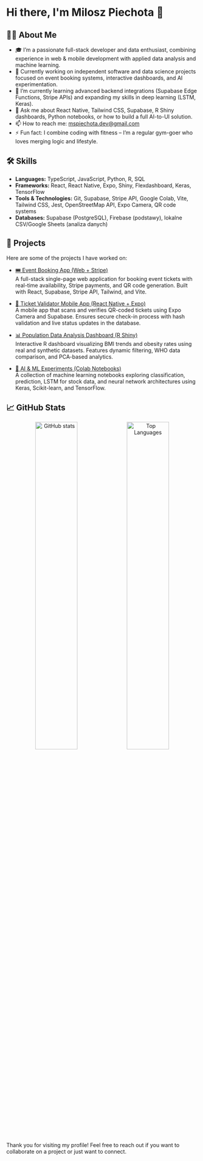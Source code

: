 # Hi there, I'm Milosz Piechota 👋

## 👨‍💻 About Me

- 🎓 I’m a passionate full-stack developer and data enthusiast, combining experience in web & mobile development with applied data analysis and machine learning.  
- 💼 Currently working on independent software and data science projects focused on event booking systems, interactive dashboards, and AI experimentation.  
- 🌱 I’m currently learning advanced backend integrations (Supabase Edge Functions, Stripe APIs) and expanding my skills in deep learning (LSTM, Keras).  
- 💬 Ask me about React Native, Tailwind CSS, Supabase, R Shiny dashboards, Python notebooks, or how to build a full AI-to-UI solution.  
- 📫 How to reach me: mspiechota.dev@gmail.com  
- ⚡ Fun fact: I combine coding with fitness – I’m a regular gym-goer who loves merging logic and lifestyle.

## 🛠️ Skills

- **Languages:** TypeScript, JavaScript, Python, R, SQL  
- **Frameworks:** React, React Native, Expo, Shiny, Flexdashboard, Keras, TensorFlow  
- **Tools & Technologies:** Git, Supabase, Stripe API, Google Colab, Vite, Tailwind CSS, Jest, OpenStreetMap API, Expo Camera, QR code systems  
- **Databases:** Supabase (PostgreSQL), Firebase (podstawy), lokalne CSV/Google Sheets (analiza danych)


## 🚀 Projects

Here are some of the projects I have worked on:

- [🎟️ Event Booking App (Web + Stripe)](https://github.com/miloszpiechota/event-booking-app)  
  A full-stack single-page web application for booking event tickets with real-time availability, Stripe payments, and QR code generation. Built with React, Supabase, Stripe API, Tailwind, and Vite.

- [📱 Ticket Validator Mobile App (React Native + Expo)](https://github.com/miloszpiechota/ticket-qr-scanner)  
  A mobile app that scans and verifies QR-coded tickets using Expo Camera and Supabase. Ensures secure check-in process with hash validation and live status updates in the database.

- [📊 Population Data Analysis Dashboard (R Shiny)](https://github.com/miloszpiechota/bmi-dashboard)  
  Interactive R dashboard visualizing BMI trends and obesity rates using real and synthetic datasets. Features dynamic filtering, WHO data comparison, and PCA-based analytics.

- [🤖 AI & ML Experiments (Colab Notebooks)](https://github.com/miloszpiechota/ai-ml-notebooks)  
  A collection of machine learning notebooks exploring classification, prediction, LSTM for stock data, and neural network architectures using Keras, Scikit-learn, and TensorFlow.


## 📈 GitHub Stats

<div align="center">

  <img width="47%" src="https://github-readme-stats.vercel.app/api?username=miloszpiechota&show_icons=true&theme=gotham&hide_border=true&cache_seconds=86400" alt="GitHub stats" />

  <img width="47%" src="https://github-readme-stats.vercel.app/api/top-langs/?username=miloszpiechota&layout=compact&theme=gotham&hide_border=true&cache_seconds=86400" alt="Top Languages" />

  <br /><br />

  

</div>


Thank you for visiting my profile! Feel free to reach out if you want to collaborate on a project or just want to connect.
